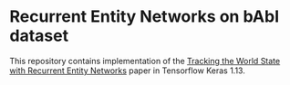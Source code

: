 # Recurrent Entity Networks on bAbI dataset

This repository contains implementation of the [Tracking the World State with Recurrent Entity Networks](https://arxiv.org/abs/1612.03969) paper in Tensorflow Keras 1.13.
